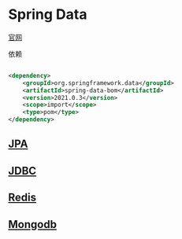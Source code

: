 # Spring Data

[官网](https://spring.io/projects/spring-data)

依赖

```xml

<dependency>
    <groupId>org.springframework.data</groupId>
    <artifactId>spring-data-bom</artifactId>
    <version>2021.0.3</version>
    <scope>import</scope>
    <type>pom</type>
</dependency>
```

## [JPA](./data-jpa)

## [JDBC](./data-jdbc)

## [Redis](./data-redis)

## [Mongodb](./data-mongodb)